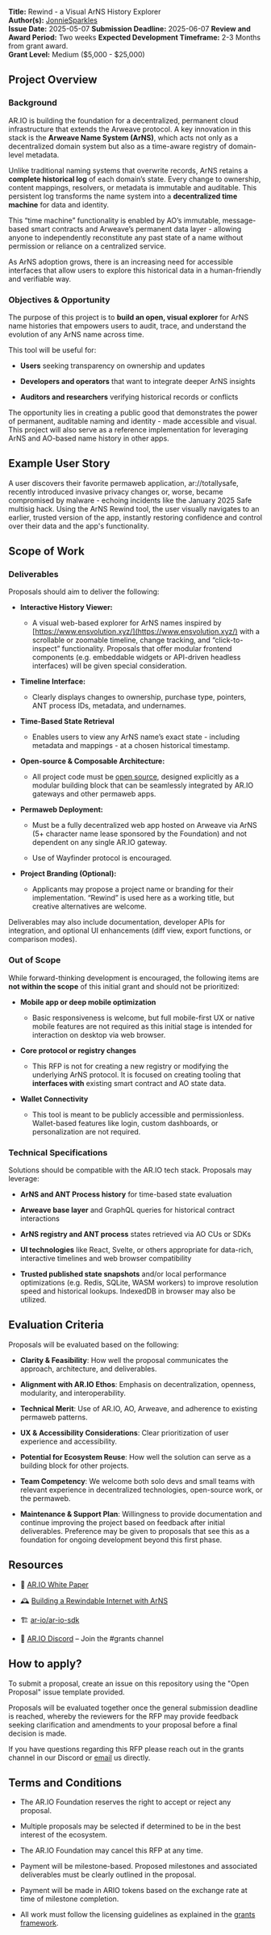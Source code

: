 **Title:** Rewind - a Visual ArNS History Explorer  
**Author(s):** [JonnieSparkles](https://jonniesparkles.ar.io/)  
**Issue Date:** 2025-05-07
**Submission Deadline:** 2025-06-07
**Review and Award Period:** Two weeks
**Expected Development Timeframe:** 2-3 Months from grant award.  
**Grant Level:** Medium ($5,000 - $25,000)

## Project Overview

### Background

AR.IO is building the foundation for a decentralized, permanent cloud infrastructure that extends the Arweave protocol. A key innovation in this stack is the **Arweave Name System (ArNS)**, which acts not only as a decentralized domain system but also as a time-aware registry of domain-level metadata.

Unlike traditional naming systems that overwrite records, ArNS retains a **complete historical log** of each domain’s state. Every change to ownership, content mappings, resolvers, or metadata is immutable and auditable. This persistent log transforms the name system into a **decentralized time machine** for data and identity.

This “time machine” functionality is enabled by AO’s immutable, message-based smart contracts and Arweave’s permanent data layer - allowing anyone to independently reconstitute any past state of a name without permission or reliance on a centralized service.

As ArNS adoption grows, there is an increasing need for accessible interfaces that allow users to explore this historical data in a human-friendly and verifiable way.

### Objectives & Opportunity

The purpose of this project is to **build an open, visual explorer** for ArNS name histories that empowers users to audit, trace, and understand the evolution of any ArNS name across time.

This tool will be useful for:

- **Users** seeking transparency on ownership and updates
    
- **Developers and operators** that want to integrate deeper ArNS insights
    
- **Auditors and researchers** verifying historical records or conflicts
    

The opportunity lies in creating a public good that demonstrates the power of permanent, auditable naming and identity - made accessible and visual. This project will also serve as a reference implementation for leveraging ArNS and AO-based name history in other apps.

## Example User Story

A user discovers their favorite permaweb application, ar://totallysafe, recently introduced invasive privacy changes or, worse, became compromised by malware - echoing incidents like the January 2025 Safe multisig hack. Using the ArNS Rewind tool, the user visually navigates to an earlier, trusted version of the app, instantly restoring confidence and control over their data and the app's functionality.

## Scope of Work

### Deliverables

Proposals should aim to deliver the following:

- **Interactive History Viewer:**
    
    - A visual web-based explorer for ArNS names inspired by [https://www.ensvolution.xyz/](https://www.ensvolution.xyz/) with a scrollable or zoomable timeline, change tracking, and “click-to-inspect” functionality. Proposals that offer modular frontend components (e.g. embeddable widgets or API-driven headless interfaces) will be given special consideration.
        
- **Timeline Interface:**
    
    - Clearly displays changes to ownership, purchase type, pointers, ANT process IDs, metadata, and undernames.
        
- **Time-Based State Retrieval**
    
    - Enables users to view any ArNS name’s exact state - including metadata and mappings - at a chosen historical timestamp.
        
- **Open-source & Composable Architecture:**
    
    - All project code must be [open source](https://github.com/ar-io/ar-io-grants?tab=readme-ov-file#licensing), designed explicitly as a modular building block that can be seamlessly integrated by AR.IO gateways and other permaweb apps.
        
- **Permaweb Deployment:**
    
    - Must be a fully decentralized web app hosted on Arweave via ArNS (5+ character name lease sponsored by the Foundation) and not dependent on any single AR.IO gateway.
        
    - Use of Wayfinder protocol is encouraged.
        
- **Project Branding (Optional):**
    
    - Applicants may propose a project name or branding for their implementation. “Rewind” is used here as a working title, but creative alternatives are welcome.
        

Deliverables may also include documentation, developer APIs for integration, and optional UI enhancements (diff view, export functions, or comparison modes).

### Out of Scope

While forward-thinking development is encouraged, the following items are **not within the scope** of this initial grant and should not be prioritized:

- **Mobile app or deep mobile optimization**
    
    - Basic responsiveness is welcome, but full mobile-first UX or native mobile features are not required as this initial stage is intended for interaction on desktop via web browser.
        
- **Core protocol or registry changes**
    
    - This RFP is not for creating a new registry or modifying the underlying ArNS protocol. It is focused on creating tooling that **interfaces with** existing smart contract and AO state data.
        
- **Wallet Connectivity**
    
    - This tool is meant to be publicly accessible and permissionless. Wallet-based features like login, custom dashboards, or personalization are not required.
        

### Technical Specifications

Solutions should be compatible with the AR.IO tech stack. Proposals may leverage:

- **ArNS and ANT Process history** for time-based state evaluation
    
- **Arweave base layer** and GraphQL queries for historical contract interactions
    
- **ArNS registry and ANT process** states retrieved via AO CUs or SDKs
    
- **UI technologies** like React, Svelte, or others appropriate for data-rich, interactive timelines and web browser compatibility
    
- **Trusted published state snapshots** and/or local performance optimizations (e.g. Redis, SQLite, WASM workers) to improve resolution speed and historical lookups. IndexedDB in browser may also be utilized.
    

## Evaluation Criteria

Proposals will be evaluated based on the following:

- **Clarity & Feasibility**: How well the proposal communicates the approach, architecture, and deliverables.
    
- **Alignment with AR.IO Ethos**: Emphasis on decentralization, openness, modularity, and interoperability.
    
- **Technical Merit**: Use of AR.IO, AO, Arweave, and adherence to existing permaweb patterns.
    
- **UX & Accessibility Considerations**: Clear prioritization of user experience and accessibility.
    
- **Potential for Ecosystem Reuse**: How well the solution can serve as a building block for other projects.
    
- **Team Competency**: We welcome both solo devs and small teams with relevant experience in decentralized technologies, open-source work, or the permaweb.
    
- **Maintenance & Support Plan**: Willingness to provide documentation and continue improving the project based on feedback after initial deliverables. Preference may be given to proposals that see this as a foundation for ongoing development beyond this first phase.
    

## Resources

- 📖 [AR.IO White Paper](https://whitepaper.ar.io)
    
- 🕰️ [Building a Rewindable Internet with ArNS](https://jonniesparkles.arweave.net/articles/building-a-rewindable-internet-with-arns.html)
    
- 🏗️ [ar-io/ar-io-sdk](https://github.com/ar-io/ar-io-sdk)
    
- 💬 [AR.IO Discord](https://discord.com/invite/HGG52EtTc2) – Join the #grants channel
    

## How to apply?

To submit a proposal, create an issue on this repository using the "Open Proposal" issue template provided.

Proposals will be evaluated together once the general submission deadline is reached, whereby the reviewers for the RFP may provide feedback seeking clarification and amendments to your proposal before a final decision is made.

If you have questions regarding this RFP please reach out in the grants channel in our Discord or [email](mailto:grants@ar.io?subject=Grants%20Inquiry) us directly.

## Terms and Conditions

- The AR.IO Foundation reserves the right to accept or reject any proposal.
    
- Multiple proposals may be selected if determined to be in the best interest of the ecosystem.
    
- The AR.IO Foundation may cancel this RFP at any time.
    
- Payment will be milestone-based. Proposed milestones and associated deliverables must be clearly outlined in the proposal.
    
- Payment will be made in ARIO tokens based on the exchange rate at time of milestone completion.
    
- All work must follow the licensing guidelines as explained in the [grants framework](https://github.com/ar-io/ar-io-grants?tab=readme-ov-file#licensing).